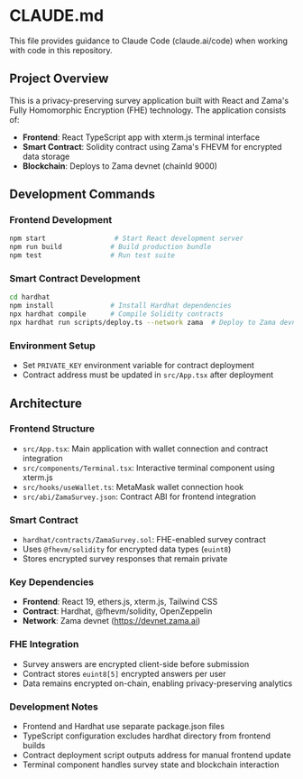 # CLAUDE.md

This file provides guidance to Claude Code (claude.ai/code) when working with code in this repository.

## Project Overview

This is a privacy-preserving survey application built with React and Zama's Fully Homomorphic Encryption (FHE) technology. The application consists of:

- **Frontend**: React TypeScript app with xterm.js terminal interface
- **Smart Contract**: Solidity contract using Zama's FHEVM for encrypted data storage
- **Blockchain**: Deploys to Zama devnet (chainId 9000)

## Development Commands

### Frontend Development
```bash
npm start                 # Start React development server
npm run build            # Build production bundle
npm test                 # Run test suite
```

### Smart Contract Development
```bash
cd hardhat
npm install              # Install Hardhat dependencies
npx hardhat compile      # Compile Solidity contracts
npx hardhat run scripts/deploy.ts --network zama  # Deploy to Zama devnet
```

### Environment Setup
- Set `PRIVATE_KEY` environment variable for contract deployment
- Contract address must be updated in `src/App.tsx` after deployment

## Architecture

### Frontend Structure
- `src/App.tsx`: Main application with wallet connection and contract integration
- `src/components/Terminal.tsx`: Interactive terminal component using xterm.js
- `src/hooks/useWallet.ts`: MetaMask wallet connection hook
- `src/abi/ZamaSurvey.json`: Contract ABI for frontend integration

### Smart Contract
- `hardhat/contracts/ZamaSurvey.sol`: FHE-enabled survey contract
- Uses `@fhevm/solidity` for encrypted data types (`euint8`)
- Stores encrypted survey responses that remain private

### Key Dependencies
- **Frontend**: React 19, ethers.js, xterm.js, Tailwind CSS
- **Contract**: Hardhat, @fhevm/solidity, OpenZeppelin
- **Network**: Zama devnet (https://devnet.zama.ai)

### FHE Integration
- Survey answers are encrypted client-side before submission
- Contract stores `euint8[5]` encrypted answers per user
- Data remains encrypted on-chain, enabling privacy-preserving analytics

### Development Notes
- Frontend and Hardhat use separate package.json files
- TypeScript configuration excludes hardhat directory from frontend builds
- Contract deployment script outputs address for manual frontend update
- Terminal component handles survey state and blockchain interaction